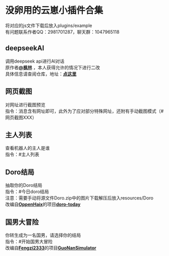 # 没卵用的云崽小插件合集

将对应的js文件下载后放入plugins/example  
有问题联系作者QQ：2981701287，聊天群：1047965118

## deepseekAI
调用deepseek api进行AI对话  
原作者[**@枫林**](https://gitee.com/fenglinit)  ，本人获得允许的情况下进行二改  
具体信息请查阅仓库，地址：[**点这里**](https://github.com/Atri0828a/Yunzai-deepseekAI)

## 网页截图
对网址进行截图预览  
指令：消息含有网址即可，此外为了应对部分特殊网址，还附有手动截图模式（#网页截图XXX）  

## 主人列表
查看机器人的主人是谁  
指令：#主人列表

## Doro结局
抽取你的Doro结局  
指令：#今日doro结局  
注意：需要手动将源文件Doro.zip中的图片下载解压后放入resources/Doro  
改编自[**OppenHaix**](https://github.com/OppenHaix)的项目[**doro-today**](https://github.com/OppenHaix/doro-today)

## 国男大冒险
你转生成为一名国男，请选择你的结局  
指令：#开始国男大冒险  
改编自[**Fengzi2333**](https://github.com/Fengzi2333)的项目[**GuoNanSimulator**](https://github.com/Fengzi2333/GuoNanSimulator)
